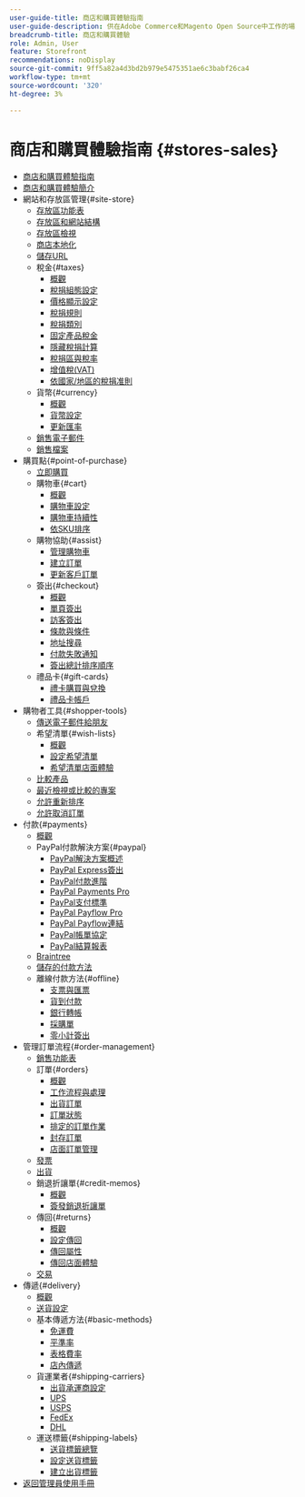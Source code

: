 ```yaml
---
user-guide-title: 商店和購買體驗指南
user-guide-description: 供在Adobe Commerce和Magento Open Source中工作的場地管理員、客戶服務代理程式及銷售經理使用的完整資訊。
breadcrumb-title: 商店和購買體驗
role: Admin, User
feature: Storefront
recommendations: noDisplay
source-git-commit: 9ff5a82a4d3bd2b979e5475351ae6c3babf26ca4
workflow-type: tm+mt
source-wordcount: '320'
ht-degree: 3%

---
```



# 商店和購買體驗指南 {#stores-sales}

+ [商店和購買體驗指南](guide-overview.md)
+ [商店和購買體驗簡介](introduction.md)
+ 網站和存放區管理{#site-store}
   + [存放區功能表](stores-menu.md)
   + [存放區和網站結構](stores.md)
   + [存放區檢視](store-views.md)
   + [商店本地化](store-localize.md)
   + [儲存URL](store-urls.md)
   + 稅金{#taxes}
      + [概觀](taxes.md)
      + [稅捐組態設定](tax-settings-general.md)
      + [價格顯示設定](display-settings.md)
      + [稅捐規則](tax-rules.md)
      + [稅捐類別](tax-class.md)
      + [固定產品稅金](fixed-product-tax.md)
      + [隱藏稅捐計算](hidden-tax-calculation.md)
      + [稅捐區與稅率](tax-zones-rates.md)
      + [增值稅(VAT)](vat.md)
      + [依國家/地區的稅捐准則](international-tax-guidelines.md)
   + 貨幣{#currency}
      + [概觀](currency.md)
      + [貨幣設定](currency-configuration.md)
      + [更新匯率](currency-update.md)
   + [銷售電子郵件](sales-email.md)
   + [銷售檔案](sales-documents.md)
+ 購買點{#point-of-purchase}
   + [立即購買](checkout-instant-purchase.md)
   + 購物車{#cart}
      + [概觀](cart.md)
      + [購物車設定](cart-configuration.md)
      + [購物車持續性](cart-persistent.md)
      + [依SKU排序](order-by-sku.md)
   + 購物協助{#assist}
      + [管理購物車](shopping-assisted-cart-manage.md)
      + [建立訂單](customer-account-create-order.md)
      + [更新客戶訂單](order-update.md)
   + 簽出{#checkout}
      + [概觀](checkout-process.md)
      + [單頁簽出](checkout-one-page.md)
      + [訪客簽出](checkout-guest.md)
      + [條款與條件](terms-and-conditions.md)
      + [地址搜尋](checkout-address-search.md)
      + [付款失敗通知](checkout-payment-failed-emails.md)
      + [簽出總計排序順序](checkout-totals-sort-order.md)
   + 禮品卡{#gift-cards}
      + [禮卡購買與兌換](product-gift-card-workflow.md)
      + [禮品卡帳戶](product-gift-card-accounts.md)
+ 購物者工具{#shopper-tools}
   + [傳送電子郵件給朋友](email-a-friend.md)
   + 希望清單{#wish-lists}
      + [概觀](wishlists.md)
      + [設定希望清單](wishlist-configuration.md)
      + [希望清單店面體驗](wishlist-storefront.md)
   + [比較產品](product-compare.md)
   + [最近檢視或比較的專案](products-viewed-compared.md)
   + [允許重新排序](reorders-allow.md)
   + [允許取消訂單](cancel-allow.md)
+ 付款{#payments}
   + [概觀](payments.md)
   + PayPal付款解決方案{#paypal}
      + [PayPal解決方案概述](paypal.md)
      + [PayPal Express簽出](paypal-express-checkout.md)
      + [PayPal付款進階](paypal-payments-advanced.md)
      + [PayPal Payments Pro](paypal-payments-pro.md)
      + [PayPal支付標準](paypal-payments-standard.md)
      + [PayPal Payflow Pro](paypal-payflow-pro.md)
      + [PayPal Payflow連結](paypal-payflow-link.md)
      + [PayPal帳單協定](paypal-billing-agreements.md)
      + [PayPal結算報表](paypal-settlement-reports.md)
   + [Braintree](braintree.md)
   + [儲存的付款方法](stored-payment-methods.md)
   + 離線付款方法{#offline}
      + [支票與匯票](check-money-order.md)
      + [貨到付款](cash-on-delivery.md)
      + [銀行轉帳](bank-transfer.md)
      + [採購單](purchase-order.md)
      + [零小計簽出](zero-subtotal-checkout.md)
+ 管理訂單流程{#order-management}
   + [銷售功能表](sales-menu.md)
   + 訂單{#orders}
      + [概觀](orders.md)
      + [工作流程與處理](order-processing.md)
      + [出貨訂單](order-ship.md)
      + [訂單狀態](order-status.md)
      + [排定的訂單作業](order-scheduled-operations.md)
      + [封存訂單](order-archive.md)
      + [店面訂單管理](orders-storefront.md)
   + [發票](invoices.md)
   + [出貨](shipments.md)
   + 銷退折讓單{#credit-memos}
      + [概觀](credit-memos.md)
      + [簽發銷退折讓單](credit-memo-create.md)
   + 傳回{#returns}
      + [概觀](returns.md)
      + [設定傳回](rma-configure.md)
      + [傳回屬性](attributes-returns.md)
      + [傳回店面體驗](rma-customer-experience.md)
   + [交易](transactions.md)
+ 傳遞{#delivery}
   + [概觀](delivery.md)
   + [送貨設定](shipping-settings.md)
   + 基本傳遞方法{#basic-methods}
      + [免運費](shipping-free.md)
      + [平準率](shipping-flat-rate.md)
      + [表格費率](shipping-table-rate.md)
      + [店內傳遞](shipping-in-store-delivery.md)
   + 貨運業者{#shipping-carriers}
      + [出貨承運商設定](carriers.md)
      + [UPS](ups.md)
      + [USPS](usps.md)
      + [FedEx](fedex.md)
      + [DHL](dhl.md)
   + 運送標籤{#shipping-labels}
      + [送貨標籤總覽](shipping-labels.md)
      + [設定送貨標籤](shipping-label-configure.md)
      + [建立出貨標籤](shipping-label-create.md)
+ [返回管理員使用手冊](https://experienceleague.adobe.com/zh-hant/docs/commerce-admin/user-guides/home)

